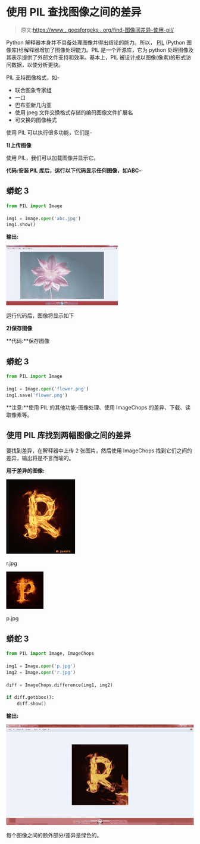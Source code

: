 # 使用 PIL 查找图像之间的差异

> 原文:[https://www . geesforgeks . org/find-图像间差异-使用-pil/](https://www.geeksforgeeks.org/finding-difference-between-images-using-pil/)

Python 解释器本身并不具备处理图像并得出结论的能力。所以， [PIL](https://www.geeksforgeeks.org/python-pil-image-open-method/) (Python 图像库)给解释器增加了图像处理能力。PIL 是一个开源库，它为 python 处理图像及其表示提供了外部文件支持和效率。基本上，PIL 被设计成以图像(像素)的形式访问数据，以使分析更快。

PIL 支持图像格式，如-

*   联合图象专家组
*   一口
*   巴布亚新几内亚
*   使用 jpeg 文件交换格式存储的编码图像文件扩展名
*   可交换的图像格式

使用 PIL 可以执行很多功能，它们是-

**1)上传图像**

使用 PIL，我们可以加载图像并显示它。

**代码:**安装 PIL 库后，运行以下代码显示任何图像，如**ABC**–

## 蟒蛇 3

```py
from PIL import Image

img1 = Image.open('abc.jpg')
img1.show()
```

**输出:**

![](img/c4749ab640fa5c36297db276108a3ece.png)

运行代码后，图像将显示如下

**2)保存图像**

**代码:**保存图像

## 蟒蛇 3

```py
from PIL import Image

img1 = Image.open('flower.png')
img1.save('flower.png')
```

**注意:**使用 PIL 的其他功能–图像处理、使用 ImageChops 的差异、下载、读取像素等。

## **使用 PIL 库**找到两幅图像之间的**差异**

要找到差异，在解释器中上传 2 张图片，然后使用 ImageChops 找到它们之间的差异，输出将是不言而喻的。

**用于差异的图像:**

![](img/e9031236a40d7da2b1d9b8a688aeb156.png)

r.jpg

![](img/1fb22d01437bb0969b01cf97d210c98c.png)

p.jpg

## 蟒蛇 3

```py
from PIL import Image, ImageChops

img1 = Image.open('p.jpg')
img2 = Image.open('r.jpg')

diff = ImageChops.difference(img1, img2)

if diff.getbbox():
    diff.show()
```

**输出:**

![](img/eb6f3e47e33e839b0670e449865f43ba.png)

每个图像之间的额外部分/差异是绿色的。